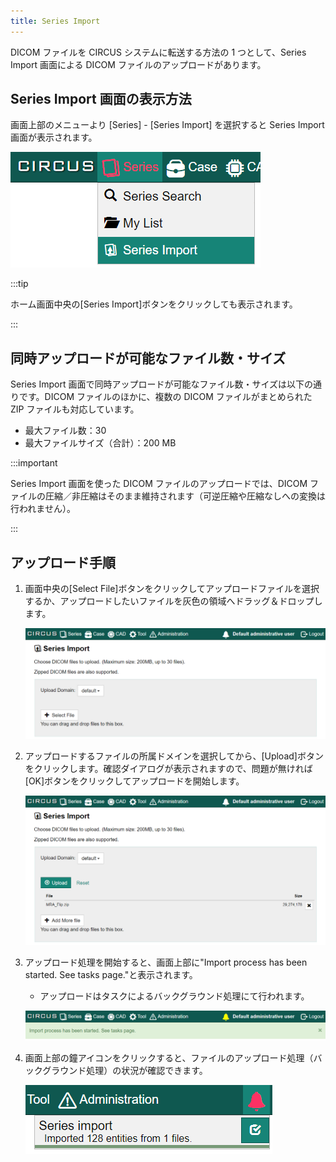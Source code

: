 ```yaml
---
title: Series Import
---
```


DICOM ファイルを CIRCUS システムに転送する方法の 1 つとして、Series Import 画面による DICOM ファイルのアップロードがあります。

## Series Import 画面の表示方法

画面上部のメニューより [Series] - [Series Import] を選択すると Series Import 画面が表示されます。

![Menu - Series Import](menu-series-import.png)

:::tip

ホーム画面中央の[Series Import]ボタンをクリックしても表示されます。

:::

## 同時アップロードが可能なファイル数・サイズ

Series Import 画面で同時アップロードが可能なファイル数・サイズは以下の通りです。DICOM ファイルのほかに、複数の DICOM ファイルがまとめられた ZIP ファイルも対応しています。

- 最大ファイル数：30
- 最大ファイルサイズ（合計）：200 MB

:::important

Series Import 画面を使った DICOM ファイルのアップロードでは、DICOM ファイルの圧縮／非圧縮はそのまま維持されます（可逆圧縮や圧縮なしへの変換は行われません）。

:::

## アップロード手順

1. 画面中央の[Select File]ボタンをクリックしてアップロードファイルを選択するか、アップロードしたいファイルを灰色の領域へドラッグ＆ドロップします。

   ![Series Import: initial](series-import-initial.png)

1. アップロードするファイルの所属ドメインを選択してから、[Upload]ボタンをクリックします。確認ダイアログが表示されますので、問題が無ければ[OK]ボタンをクリックしてアップロードを開始します。

   ![Series Import: file added](series-import-file-added.png)

1. アップロード処理を開始すると、画面上部に"Import process has been started. See tasks page."と表示されます。

   - アップロードはタスクによるバックグラウンド処理にて行われます。

   ![Series Import: task started](series-import-task-started.png)

1. 画面上部の鐘アイコンをクリックすると、ファイルのアップロード処理（バックグラウンド処理）の状況が確認できます。

   ![Series Import: task status](series-import-task-status.png)
